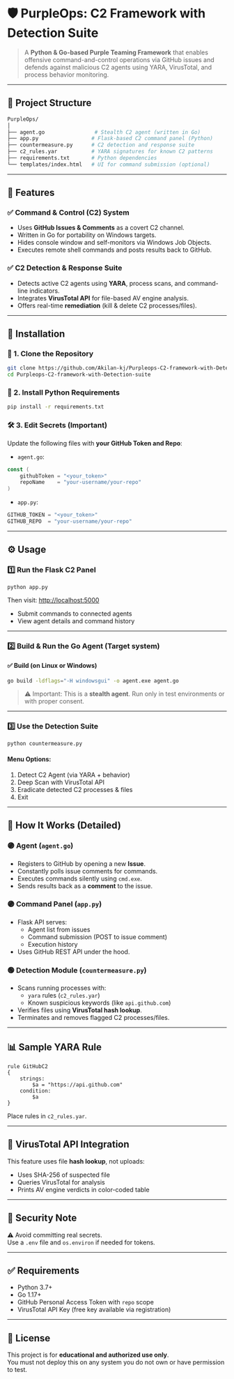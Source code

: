 # 🛡️ PurpleOps: C2 Framework with Detection Suite

> A **Python & Go-based Purple Teaming Framework** that enables offensive command-and-control operations via GitHub issues and defends against malicious C2 agents using YARA, VirusTotal, and process behavior monitoring.

---

## 📁 Project Structure

```bash
PurpleOps/
│
├── agent.go                # Stealth C2 agent (written in Go)
├── app.py                 # Flask-based C2 command panel (Python)
├── countermeasure.py      # C2 detection and response suite
├── c2_rules.yar           # YARA signatures for known C2 patterns
├── requirements.txt       # Python dependencies
└── templates/index.html   # UI for command submission (optional)
```

---

## 🚀 Features

### ✅ Command & Control (C2) System

- Uses **GitHub Issues & Comments** as a covert C2 channel.
- Written in Go for portability on Windows targets.
- Hides console window and self-monitors via Windows Job Objects.
- Executes remote shell commands and posts results back to GitHub.

### ✅ C2 Detection & Response Suite

- Detects active C2 agents using **YARA**, process scans, and command-line indicators.
- Integrates **VirusTotal API** for file-based AV engine analysis.
- Offers real-time **remediation** (kill & delete C2 processes/files).

---

## 🧰 Installation

### 🔧 1. Clone the Repository

```bash
git clone https://github.com/Akilan-kj/Purpleops-C2-framework-with-Detection-suite.git
cd Purpleops-C2-framework-with-Detection-suite
```

### 🐍 2. Install Python Requirements

```bash
pip install -r requirements.txt
```

### 🛠️ 3. Edit Secrets (Important)

Update the following files with **your GitHub Token and Repo**:

- `agent.go`:

```go
const (
    githubToken = "<your_token>"
    repoName    = "your-username/your-repo"
)
```

- `app.py`:

```python
GITHUB_TOKEN = "<your_token>"
GITHUB_REPO  = "your-username/your-repo"
```

---

## ⚙️ Usage

### 1️⃣ Run the Flask C2 Panel

```bash
python app.py
```

Then visit: [http://localhost:5000](http://localhost:5000)

- Submit commands to connected agents
- View agent details and command history

---

### 2️⃣ Build & Run the Go Agent (Target system)

#### ✅ Build (on Linux or Windows)

```bash
go build -ldflags="-H windowsgui" -o agent.exe agent.go
```

> ⚠️ Important: This is a **stealth agent**. Run only in test environments or with proper consent.

---

### 3️⃣ Use the Detection Suite

```bash
python countermeasure.py
```

#### Menu Options:
1. Detect C2 Agent (via YARA + behavior)
2. Deep Scan with VirusTotal API
3. Eradicate detected C2 processes & files
4. Exit

---

## 🔬 How It Works (Detailed)

### 🟣 Agent (`agent.go`)

- Registers to GitHub by opening a new **Issue**.
- Constantly polls issue comments for commands.
- Executes commands silently using `cmd.exe`.
- Sends results back as a **comment** to the issue.

### 🟣 Command Panel (`app.py`)

- Flask API serves:
  - Agent list from issues
  - Command submission (POST to issue comment)
  - Execution history
- Uses GitHub REST API under the hood.

### 🟢 Detection Module (`countermeasure.py`)

- Scans running processes with:
  - `yara` rules (`c2_rules.yar`)
  - Known suspicious keywords (like `api.github.com`)
- Verifies files using **VirusTotal hash lookup**.
- Terminates and removes flagged C2 processes/files.

---

## 📊 Sample YARA Rule

```yara
rule GitHubC2
{
    strings:
        $a = "https://api.github.com"
    condition:
        $a
}
```

Place rules in `c2_rules.yar`.

---

## 🧪 VirusTotal API Integration

This feature uses file **hash lookup**, not uploads:

- Uses SHA-256 of suspected file
- Queries VirusTotal for analysis
- Prints AV engine verdicts in color-coded table

---

## 🔐 Security Note

⚠️ Avoid committing real secrets.  
Use a `.env` file and `os.environ` if needed for tokens.

---

## ✅ Requirements

- Python 3.7+
- Go 1.17+
- GitHub Personal Access Token with `repo` scope
- VirusTotal API Key (free key available via registration)

---

## 📜 License

This project is for **educational and authorized use only**.  
You must not deploy this on any system you do not own or have permission to test.
